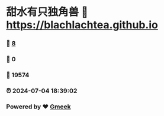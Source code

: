 # 甜水有只独角兽 :link: https://blachlachtea.github.io 
### :page_facing_up: [8](https://blachlachtea.github.io/tag.html) 
### :speech_balloon: 0 
### :hibiscus: 19574 
### :alarm_clock: 2024-07-04 18:39:02 
### Powered by :heart: [Gmeek](https://github.com/Meekdai/Gmeek)
